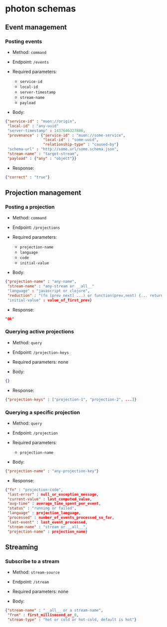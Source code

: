 # photon schemas

## Event management

### Posting events

* Method: `command`
* Endpoint: `/events`
* Required parameters:
  * `service-id`
  * `local-id`
  * `server-timestamp`
  * `stream-name`
  * `payload`

* Body:

```json
{"service-id" : "muon://origin",
 "local-id" : "any-uuid"
 "server-timestamp" : 1437646327886,
 "provenance" : {"service-id" : "muon://some-service",
                 "local-id" : "some-uuid",
                 "relationship-type" : "caused-by"}
 "schema-url" : "http://some.url/some.schema.json",
 "stream-name" : "target-stream",
 "payload" : {"any" : "object"}}
```

* Response:

```json
{"correct" : "true"}
```

## Projection management

### Posting a projection

* Method: `command`
* Endpoint: `/projections`
* Required parameters:
  * `projection-name`
  * `language`
  * `code`
  * `initial-value`

* Body:

```json
{"projection-name" : "any-name",
 "stream-name" : "any-stream or __all__"
 "language" : "javascript or clojure",
 "reduction" : "(fn [prev next] ...) or function(prev,next) {... return x;}"
 "initial-value" : value_of_first_prev}
```

* Response:

```json
"Ok"
```

### Querying active projections

* Method: `query`
* Endpoint: `/projection-keys`
* Required parameters: none

* Body:

```json
{}
```

* Response:

```json
{"projection-keys" : ["projection-1", "projection-2", ...]}
```

### Querying a specific projection

* Method: `query`
* Endpoint: `/projection`
* Required parameters:
  * `projection-name`

* Body:

```json
{"projection-name" : "any-projection-key"}
```

* Response:

```json
{"fn" : "projection-code",
 "last-error" : null_or_exception_message,
 "current-value" : last_computed_value,
 "avg-time" : average_time_spent_per_event,
 "status" : "running or failed",
 "language" : projection_language,
 "processed" : number_of_events_processed_so_far,
 "last-event" : last_event_processed,
 "stream-name" : "stream or __all__",
 "projection-name" : projection_name}
```

## Streaming

### Subscribe to a stream

* Method: `stream-source`
* Endpoint: `/stream`
* Required parameters: none

* Body:

```json
{"stream-name" : "__all__ or a stream-name",
 "from" : first_millisecond_or_0,
 "stream-type" : "hot or cold or hot-cold, default is hot"}
```




